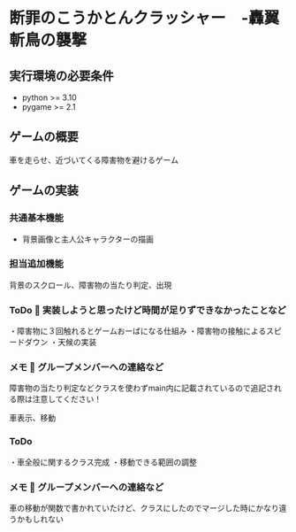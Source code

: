 #  断罪のこうかとんクラッシャー　-轟翼斬鳥の襲撃
## 実行環境の必要条件
* python >= 3.10
* pygame >= 2.1
## ゲームの概要
車を走らせ、近づいてくる障害物を避けるゲーム
## ゲームの実装
### 共通基本機能
* 背景画像と主人公キャラクターの描画
### 担当追加機能
背景のスクロール、障害物の当たり判定、出現
### ToDo  実装しようと思ったけど時間が足りずできなかったことなど
・障害物に３回触れるとゲームおーばになる仕組み
・障害物の接触によるスピードダウン
・天候の実装
### メモ  グループメンバーへの連絡など
障害物の当たり判定などクラスを使わずmain内に記載されているので追記される際は注意してください！


車表示、移動
### ToDo 
・車全般に関するクラス完成
・移動できる範囲の調整
### メモ  グループメンバーへの連絡など
車の移動が関数で書かれていたけど、クラスにしたのでマージした時にかなり違うかもしれない
